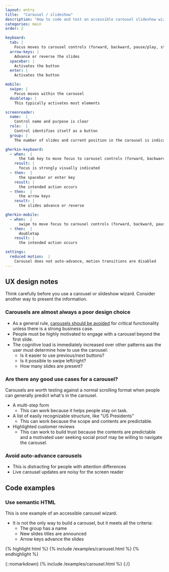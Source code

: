 ```yaml
---
layout: entry
title:  "Carousel / slideshow"
description: "How to code and test an accessible carousel slideshow wizard"
categories: main
order: 2

keyboard:
  tab: |
    Focus moves to carousel controls (forward, backward, pause/play, stop)
  arrow-keys: |
    Advance or reverse the slides
  spacebar: |
    Activates the button
  enter: |
    Activates the button

mobile:
  swipe: |
    Focus moves within the carousel
  doubletap: |
    This typically activates most elements

screenreader:
  name:  |
    Control name and purpose is clear
  role:  |
    Control identifies itself as a button
  group: |
    The number of slides and current position in the carousel is indicated

gherkin-keyboard: 
  - when:  |
      the tab key to move focus to carousel controls (forward, backward, pause/play, stop)
    result: |
      focus is strongly visually indicated
  - then:  |
      the spacebar or enter key
    result: |
      the intended action occurs
  - then:  |
      the arrow keys
    result: |
      the slides advance or reverse

gherkin-mobile:
  - when:  |
      swipe to move focus to carousel controls (forward, backward, pause/play, stop)
  - then:  |
      doubletap
    result: |
      the intended action occurs

settings:
  reduced motion:  |
    Carousel does not auto-advance, motion transitions are disabled
---
```


## UX design notes

Think carefully before you use a carousel or slideshow wizard. Consider another way to present the information.

### Carousels are almost always a poor design choice

- As a general rule, [carousels should be avoided](https://shouldiuseacarousel.com/) for critical functionality unless there is a strong business case.
- People must be highly motivated to engage with a carousel beyond the first slide.
- The cognitive load is immediately increased over other patterns aas the user must determine how to use the carousel:
  - Is it easier to use previous/next buttons?
  - Is it possible to swipe left/right?
  - How many slides are present?

### Are there any good use cases for a carousel?

Carousels are worth testing against a normal scrolling format when people can generally predict what's in the carousel.

- A multi-step form
  - This can work because it helps people stay on task.
- A list of easily recognizable structure, like "US Presidents"
  - This can work because the scope and contents are predictable.
- Highlighted customer reviews
  - This can work to build trust because the contents are predictable and a motivated user seeking social proof may be willing to navigate the carousel.

### Avoid auto-advance carousels

- This is distracting for people with attention differences
- Live carousel updates are noisy for the screen reader 

## Code examples

### Use semantic HTML

This is one example of an accessible carousel wizard.
- It is not the only way to build a carousel, but it meets all the criteria:
  - The group has a name
  - New slides titles are announced
  - Arrow keys advance the slides

{% highlight html %}
{% include /examples/carousel.html %}
{% endhighlight %}

{::nomarkdown}
{% include /examples/carousel.html %}
{:/}
